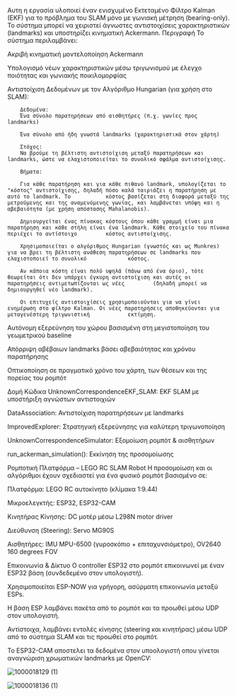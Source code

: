 Αυτη η εργασία υλοποιεί έναν ενισχυμένο Εκτεταμένο Φίλτρο Kalman (EKF) για το πρόβλημα του SLAM μόνο με γωνιακή μέτρηση (bearing-only). Το σύστημα μπορεί να χειριστεί άγνωστες αντιστοιχίσεις χαρακτηριστικών (landmarks) και υποστηρίζει κινηματική Ackermann.
Περιγραφή
Το σύστημα περιλαμβάνει:

Ακριβή κινηματική μοντελοποίηση Ackermann

Υπολογισμό νέων χαρακτηριστικών μέσω τριγωνισμού με έλεγχο ποιότητας και γωνιακής ποικιλομορφίας

Αντιστοίχιση Δεδομένων με τον Αλγόριθμο Hungarian (για χρήση στο SLAM):
        
        Δεδομένα:
        Ένα σύνολο παρατηρήσεων από αισθητήρες (π.χ. γωνίες προς landmarks)
        
        Ένα σύνολο από ήδη γνωστά landmarks (χαρακτηριστικά στον χάρτη)
        
        Στόχος:
        Να βρούμε τη βέλτιστη αντιστοίχιση μεταξύ παρατηρήσεων και landmarks, ώστε να ελαχιστοποιείται το συνολικό σφάλμα αντιστοίχισης.
        
        Βήματα:
        
        Για κάθε παρατήρηση και για κάθε πιθανό landmark, υπολογίζεται το "κόστος" αντιστοίχισης, δηλαδή πόσο καλά ταιριάζει η παρατήρηση με αυτό το landmark. Το           κόστος βασίζεται στη διαφορά μεταξύ της μετρούμενης και της αναμενόμενης γωνίας, και λαμβάνεται υπόψη και η αβεβαιότητα (με χρήση απόστασης Mahalanobis).
        
        Δημιουργείται ένας πίνακας κόστους όπου κάθε γραμμή είναι μια παρατήρηση και κάθε στήλη είναι ένα landmark. Κάθε στοιχείο του πίνακα περιέχει το αντίστοιχο         κόστος αντιστοίχισης.
        
        Χρησιμοποιείται ο αλγόριθμος Hungarian (γνωστός και ως Munkres) για να βρει τη βέλτιστη ανάθεση παρατηρήσεων σε landmarks που ελαχιστοποιεί το συνολικό             κόστος.
        
        Αν κάποια κόστη είναι πολύ υψηλά (πάνω από ένα όριο), τότε θεωρείται ότι δεν υπάρχει έγκυρη αντιστοίχιση και αυτές οι παρατηρήσεις αντιμετωπίζονται ως νέες         (δηλαδή μπορεί να δημιουργηθεί νέο landmark).
        
        Οι επιτυχείς αντιστοιχίσεις χρησιμοποιούνται για να γίνει ενημέρωση στο φίλτρο Kalman. Οι νέες παρατηρήσεις αποθηκεύονται για μεταγενέστερη τριγωνιστική            εκτίμηση.


Αυτόνομη εξερεύνηση του χώρου βασισμένη στη μεγιστοποίηση του γεωμετρικού baseline

Απόρριψη αβέβαιων landmarks βάσει αβεβαιότητας και χρόνου παρατήρησης

Οπτικοποίηση σε πραγματικό χρόνο του χάρτη, των θέσεων και της πορείας του ρομπότ

Δομή Κώδικα
UnknownCorrespondenceEKF_SLAM: EKF SLAM με υποστήριξη αγνώστων αντιστοιχιών

DataAssociation: Αντιστοίχιση παρατηρήσεων με landmarks

ImprovedExplorer: Στρατηγική εξερεύνησης για καλύτερη τριγωνοποίηση

UnknownCorrespondenceSimulator: Εξομοίωση ρομπότ & αισθητήρων

run_ackerman_simulation(): Εκκίνηση της προσομοίωσης

Ρομποτική Πλατφόρμα – LEGO RC SLAM Robot
Η προσομοίωση και οι αλγόριθμοι έχουν σχεδιαστεί για ένα φυσικό ρομπότ βασισμένο σε:

Πλατφόρμα: LEGO RC αυτοκίνητο (κλίμακα 1:9.44)

Μικροελεγκτής: ESP32, ESP32-CAM

Κινητήρας Κίνησης: DC μοτέρ μέσω L298N motor driver

Διεύθυνση (Steering): Servo MG90S

Αισθητήρες: IMU MPU-6500 (γυροσκόπιο + επιταχυνσιόμετρο), OV2640 160 degrees FOV

Επικοινωνία & Δίκτυο
Ο controller ESP32 στο ρομπότ επικοινωνεί με έναν ESP32 βάση (συνδεδεμένο στον υπολογιστή).

Χρησιμοποιείται ESP-NOW για γρήγορη, ασύρματη επικοινωνία μεταξύ ESPs.

Η βάση ESP λαμβάνει πακέτα από το ρομπότ και τα προωθεί μέσω UDP στον υπολογιστή.

Αντίστοιχα, λαμβάνει εντολές κίνησης (steering και κινητήρας) μέσω UDP από το σύστημα SLAM και τις προωθεί στο ρομπότ.

Το ESP32-CAM αποστελει τα δεδομένα στον υποολογιστή οπου γίνεται αναγνώριση χρωματικών landmarks με OpenCV:

![1000018129 (1)](https://github.com/user-attachments/assets/819c21e9-a6ba-4108-8b49-b3034d4162f3)


![1000018136 (1)](https://github.com/user-attachments/assets/d6b1a283-cce6-4f47-9b8e-5d3a1116325f)

